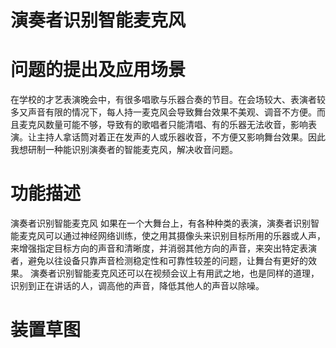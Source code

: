 # 演奏者识别智能麦克风

# 问题的提出及应用场景
在学校的才艺表演晚会中，有很多唱歌与乐器合奏的节目。在会场较大、表演者较多又声音有限的情况下，每人持一麦克风会导致舞台效果不美观、调音不方便。而且麦克风数量可能不够，导致有的歌唱者只能清唱、有的乐器无法收音，影响表演。让主持人拿话筒对着正在发声的人或乐器收音，不方便又影响舞台效果。因此我想研制一种能识别演奏者的智能麦克风，解决收音问题。

# 功能描述
演奏者识别智能麦克风
如果在一个大舞台上，有各种种类的表演，演奏者识别智能麦克风可以通过神经网络训练，使之用其摄像头来识别目标所用的乐器或人声，来增强指定目标方向的声音和清晰度，并消弱其他方向的声音，来突出特定表演者，避免以往设备只靠声音检测稳定性和可靠性较差的问题，让舞台有更好的效果。
演奏者识别智能麦克风还可以在视频会议上有用武之地，也是同样的道理，识别到正在讲话的人，调高他的声音，降低其他人的声音以除噪。


# 装置草图

